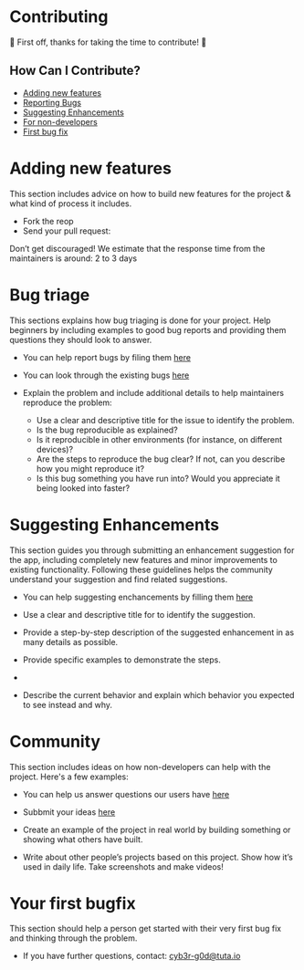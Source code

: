 # Contributing

🎉 First off, thanks for taking the time to contribute! 🎉

## How Can I Contribute?

- [Adding new features](#adding-new-features)
- [Reporting Bugs](#adding-new-features)
- [Suggesting Enhancements](#adding-new-features)
- [For non-developers](#adding-new-features)
- [First bug fix](#adding-new-features)

# Adding new features

This section includes advice on how to build new features for the project & what kind of process it includes. 

* Fork the reop    
* Send your pull request:                  

Don’t get discouraged! We estimate that the response time from the
maintainers is around: 2 to 3 days

# Bug triage

This sections explains how bug triaging is done for your project. Help beginners by including examples to good bug reports and providing them questions they should look to answer. 

* You can help report bugs by filing them [here](https://github.com/CYB3R-G0D/Js-calculator-app/issues/new/choose)

* You can look through the existing bugs [here](https://github.com/CYB3R-G0D/Js-calculator-app/issues) 

* Explain the problem and include additional details to help maintainers reproduce the problem:
  * Use a clear and descriptive title for the issue to identify the problem.
  * Is the bug reproducible as explained?   
  * Is it reproducible in other environments (for instance, on different devices)?   
  * Are the steps to reproduce the bug clear? If not, can you describe how you might reproduce it?
  * Is this bug something you have run into? Would you appreciate it being looked into faster?  

# Suggesting Enhancements

This section guides you through submitting an enhancement suggestion for the app, including completely new features and minor improvements to existing functionality. Following these guidelines helps the community understand your suggestion and find related suggestions. 

* You can help suggesting enchancements by filling them [here](https://github.com/CYB3R-G0D/Js-calculator-app/discussions/categories/ideas)

* Use a clear and descriptive title for to identify the suggestion.

* Provide a step-by-step description of the suggested enhancement in as many details as possible.

* Provide specific examples to demonstrate the steps.
* 
* Describe the current behavior and explain which behavior you expected to see instead and why.

# Community 
This section includes ideas on how non-developers can help with the project. Here's a few examples:

* You can help us answer questions our users have [here](https://github.com/CYB3R-G0D/Js-calculator-app/discussions/categories/q-a)

* Subbmit your ideas [here](https://github.com/CYB3R-G0D/Js-calculator-app/discussions/categories/ideas)

* Create an example of the project in real world by building something or
showing what others have built. 

* Write about other people’s projects based on this project. Show how
it’s used in daily life. Take screenshots and make videos!


# Your first bugfix
This section should help a person get started with their very first bug fix and thinking through the problem.

* If you have further questions, contact: cyb3r-g0d@tuta.io
